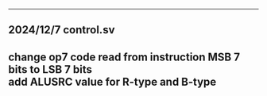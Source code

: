 ---
## 2024/12/7 control.sv  
change op7 code read from instruction MSB 7 bits to LSB 7 bits  
add ALUSRC value for R-type and B-type  
---